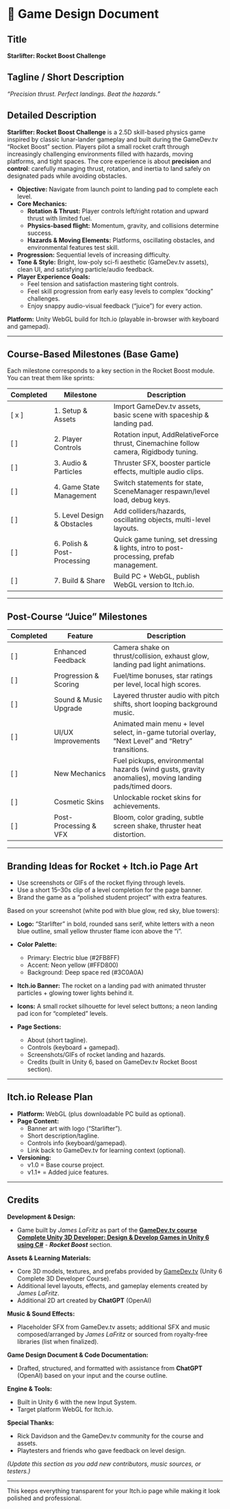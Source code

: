 # 🚀 Game Design Document

## Title

**Starlifter: Rocket Boost Challenge**

## Tagline / Short Description

*“Precision thrust. Perfect landings. Beat the hazards.”*

## Detailed Description

**Starlifter: Rocket Boost Challenge** is a 2.5D skill-based physics game inspired by classic lunar-lander gameplay and built during the GameDev.tv “Rocket Boost” section. Players pilot a small rocket craft through increasingly challenging environments filled with hazards, moving platforms, and tight spaces.
The core experience is about **precision** and **control**: carefully managing thrust, rotation, and inertia to land safely on designated pads while avoiding obstacles.

* **Objective:** Navigate from launch point to landing pad to complete each level.
* **Core Mechanics:**
  * **Rotation & Thrust:** Player controls left/right rotation and upward thrust with limited fuel.
  * **Physics-based flight:** Momentum, gravity, and collisions determine success.
  * **Hazards & Moving Elements:** Platforms, oscillating obstacles, and environmental features test skill.
* **Progression:** Sequential levels of increasing difficulty.
* **Tone & Style:** Bright, low-poly sci-fi aesthetic (GameDev.tv assets), clean UI, and satisfying particle/audio feedback.
* **Player Experience Goals:**
  * Feel tension and satisfaction mastering tight controls.
  * Feel skill progression from early easy levels to complex “docking” challenges.
  * Enjoy snappy audio-visual feedback (“juice”) for every action.

**Platform:** Unity WebGL build for Itch.io (playable in-browser with keyboard and gamepad).

---

## Course-Based Milestones (Base Game)

Each milestone corresponds to a key section in the Rocket Boost module. You can treat them like sprints:

| Completed | Milestone                   | Description                                                                            |
| --------- | --------------------------- | -------------------------------------------------------------------------------------- |
|   [ x ]   | 1. Setup & Assets           | Import GameDev.tv assets, basic scene with spaceship & landing pad.                    |
|    [ ]    | 2. Player Controls          | Rotation input, AddRelativeForce thrust, Cinemachine follow camera, Rigidbody tuning.  |
|    [ ]    | 3. Audio & Particles        | Thruster SFX, booster particle effects, multiple audio clips.                          |
|    [ ]    | 4. Game State Management    | Switch statements for state, SceneManager respawn/level load, debug keys.              |
|    [ ]    | 5. Level Design & Obstacles | Add colliders/hazards, oscillating objects, multi-level layouts.                       |
|    [ ]    | 6. Polish & Post-Processing | Quick game tuning, set dressing & lights, intro to post-processing, prefab management. |
|    [ ]    | 7. Build & Share            | Build PC + WebGL, publish WebGL version to Itch.io.                                    |

---

## Post-Course “Juice” Milestones

| Completed | Feature               | Description                                                                                           |
| --------- | --------------------- | ----------------------------------------------------------------------------------------------------- |
|    [ ]    | Enhanced Feedback     | Camera shake on thrust/collision, exhaust glow, landing pad light animations.                         |
|    [ ]    | Progression & Scoring | Fuel/time bonuses, star ratings per level, local high scores.                                         |
|    [ ]    | Sound & Music Upgrade | Layered thruster audio with pitch shifts, short looping background music.                             |
|    [ ]    | UI/UX Improvements    | Animated main menu + level select, in-game tutorial overlay, “Next Level” and “Retry” transitions.    |
|    [ ]    | New Mechanics         | Fuel pickups, environmental hazards (wind gusts, gravity anomalies), moving landing pads/timed doors. |
|    [ ]    | Cosmetic Skins        | Unlockable rocket skins for achievements.                                                             |
|    [ ]    | Post-Processing & VFX | Bloom, color grading, subtle screen shake, thruster heat distortion.                                  |

---

## Branding Ideas for Rocket + Itch.io Page Art

* Use screenshots or GIFs of the rocket flying through levels.
* Use a short 15–30s clip of a level completion for the page banner.
* Brand the game as a “polished student project” with extra features.

Based on your screenshot (white pod with blue glow, red sky, blue towers):

* **Logo:** “Starlifter” in bold, rounded sans serif, white letters with a neon blue outline, small yellow thruster flame icon above the “i”.
* **Color Palette:**

  * Primary: Electric blue (#2FB8FF)
  * Accent: Neon yellow (#FFD800)
  * Background: Deep space red (#3C0A0A)
* **Itch.io Banner:** The rocket on a landing pad with animated thruster particles + glowing tower lights behind it.
* **Icons:** A small rocket silhouette for level select buttons; a neon landing pad icon for “completed” levels.
* **Page Sections:**

  * About (short tagline).
  * Controls (keyboard + gamepad).
  * Screenshots/GIFs of rocket landing and hazards.
  * Credits (built in Unity 6, based on GameDev.tv Rocket Boost section).

---

## Itch.io Release Plan

* **Platform:** WebGL (plus downloadable PC build as optional).
* **Page Content:**
  * Banner art with logo (“Starlifter”).
  * Short description/tagline.
  * Controls info (keyboard/gamepad).
  * Link back to GameDev.tv for learning context (optional).
* **Versioning:**
  * v1.0 = Base course project.
  * v1.1+ = Added juice features.

---

## Credits

**Development & Design:**

* Game built by *James LaFritz* as part of the [**GameDev.tv course Complete Unity 3D Developer: Design & Develop Games in Unity 6 using C#**](https://www.gamedev.tv/courses/unity6-complete-3d) - ***Rocket Boost*** section.

**Assets & Learning Materials:**

* Core 3D models, textures, and prefabs provided by [GameDev.tv](https://www.gamedev.tv) (Unity 6 Complete 3D Developer Course).
* Additional level layouts, effects, and gameplay elements created by *James LaFritz*.
* Additional 2D art created by **ChatGPT** (OpenAI)

**Music & Sound Effects:**

* Placeholder SFX from GameDev.tv assets; additional SFX and music composed/arranged by *James LaFritz* or sourced from royalty-free libraries (list when finalized).

**Game Design Document & Code Documentation:**

* Drafted, structured, and formatted with assistance from **ChatGPT** (OpenAI) based on your input and the course outline.

**Engine & Tools:**

* Built in Unity 6 with the new Input System.
* Target platform WebGL for Itch.io.

**Special Thanks:**

* Rick Davidson and the GameDev.tv community for the course and assets.
* Playtesters and friends who gave feedback on level design.

*(Update this section as you add new contributors, music sources, or testers.)*

---

This keeps everything transparent for your Itch.io page while making it look polished and professional.
